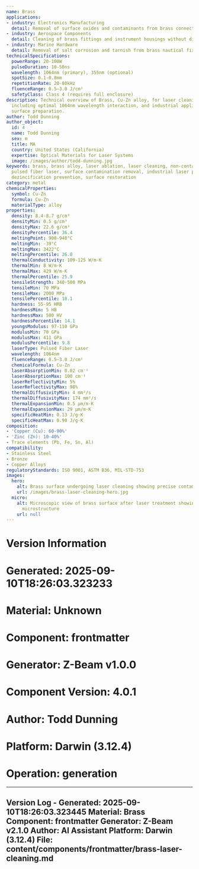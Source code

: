 ```yaml
---
name: Brass
applications:
- industry: Electronics Manufacturing
  detail: Removal of surface oxides and contaminants from brass connectors and components
- industry: Aerospace Components
  detail: Cleaning of brass fittings and instrument housings without dimensional alteration
- industry: Marine Hardware
  detail: Removal of salt corrosion and tarnish from brass nautical fixtures
technicalSpecifications:
  powerRange: 20-100W
  pulseDuration: 10-50ns
  wavelength: 1064nm (primary), 355nm (optional)
  spotSize: 0.1-0.8mm
  repetitionRate: 20-80kHz
  fluenceRange: 0.5–3.0 J/cm²
  safetyClass: Class 4 (requires full enclosure)
description: Technical overview of Brass, Cu-Zn alloy, for laser cleaning applications,
  including optimal 1064nm wavelength interaction, and industrial applications in
  surface preparation.
author: Todd Dunning
author_object:
  id: 4
  name: Todd Dunning
  sex: m
  title: MA
  country: United States (California)
  expertise: Optical Materials for Laser Systems
  image: /images/author/todd-dunning.jpg
keywords: brass, brass alloy, laser ablation, laser cleaning, non-contact cleaning,
  pulsed fiber laser, surface contamination removal, industrial laser parameters,
  dezincification prevention, surface restoration
category: metal
chemicalProperties:
  symbol: Cu-Zn
  formula: Cu-Zn
  materialType: alloy
properties:
  density: 8.4-8.7 g/cm³
  densityMin: 0.5 g/cm³
  densityMax: 22.6 g/cm³
  densityPercentile: 36.4
  meltingPoint: 900-940°C
  meltingMin: -39°C
  meltingMax: 3422°C
  meltingPercentile: 26.0
  thermalConductivity: 109-125 W/m·K
  thermalMin: 8 W/m·K
  thermalMax: 429 W/m·K
  thermalPercentile: 25.9
  tensileStrength: 340-500 MPa
  tensileMin: 70 MPa
  tensileMax: 2000 MPa
  tensilePercentile: 18.1
  hardness: 55-95 HRB
  hardnessMin: 5 HB
  hardnessMax: 500 HV
  hardnessPercentile: 14.1
  youngsModulus: 97-110 GPa
  modulusMin: 70 GPa
  modulusMax: 411 GPa
  modulusPercentile: 9.8
  laserType: Pulsed Fiber Laser
  wavelength: 1064nm
  fluenceRange: 0.5–3.0 J/cm²
  chemicalFormula: Cu-Zn
  laserAbsorptionMin: 0.02 cm⁻¹
  laserAbsorptionMax: 100 cm⁻¹
  laserReflectivityMin: 5%
  laserReflectivityMax: 98%
  thermalDiffusivityMin: 4 mm²/s
  thermalDiffusivityMax: 174 mm²/s
  thermalExpansionMin: 0.5 µm/m·K
  thermalExpansionMax: 29 µm/m·K
  specificHeatMin: 0.13 J/g·K
  specificHeatMax: 0.90 J/g·K
composition:
- 'Copper (Cu): 60-90%'
- 'Zinc (Zn): 10-40%'
- Trace elements (Pb, Fe, Sn, Al)
compatibility:
- Stainless Steel
- Bronze
- Copper Alloys
regulatoryStandards: ISO 9001, ASTM B36, MIL-STD-753
images:
  hero:
    alt: Brass surface undergoing laser cleaning showing precise contamination removal
    url: /images/brass-laser-cleaning-hero.jpg
  micro:
    alt: Microscopic view of brass surface after laser treatment showing preserved
      microstructure
    url: null
---
```



# Version Information
# Generated: 2025-09-10T18:26:03.323233
# Material: Unknown
# Component: frontmatter
# Generator: Z-Beam v1.0.0
# Component Version: 4.0.1
# Author: Todd Dunning
# Platform: Darwin (3.12.4)
# Operation: generation

---
Version Log - Generated: 2025-09-10T18:26:03.323445
Material: Brass
Component: frontmatter
Generator: Z-Beam v2.1.0
Author: AI Assistant
Platform: Darwin (3.12.4)
File: content/components/frontmatter/brass-laser-cleaning.md
---